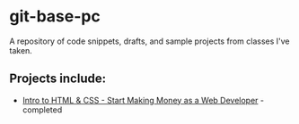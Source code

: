 # git-base-pc

A repository of code snippets, drafts, and sample projects from classes I've taken.

## Projects include:

* [Intro to HTML & CSS - Start Making Money as a Web Developer](https://stackskills.com/courses/enrolled/363660) - completed
